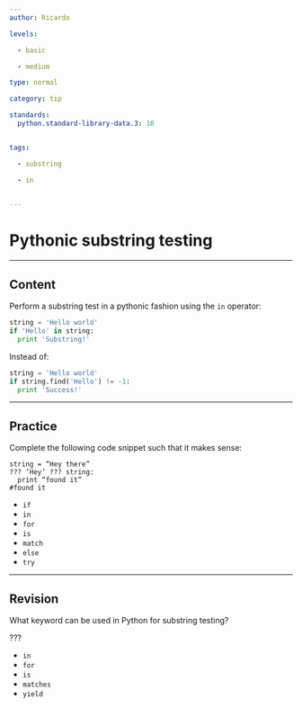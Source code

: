 ```yaml
---
author: Ricardo

levels:

  - basic

  - medium

type: normal

category: tip

standards:
  python.standard-library-data.3: 10


tags:

  - substring

  - in


---
```


# Pythonic substring testing

---

## Content

Perform a substring test in a pythonic fashion using the `in` operator:

```python
string = 'Hello world'
if 'Hello' in string:
  print 'Substring!'
```

Instead of:

```python
string = 'Hello world'
if string.find('Hello') != -1:
  print 'Success!'
```

---

## Practice

Complete the following code snippet such that it makes sense:

```
string = “Hey there”
??? ‘Hey’ ??? string:
  print “found it”
#found it
```

- `if`
- `in`
- `for`
- `is`
- `match`
- `else`
- `try`

---

## Revision

What keyword can be used in Python for substring testing?

???

- `in`
- `for`
- `is`
- `matches`
- `yield`
